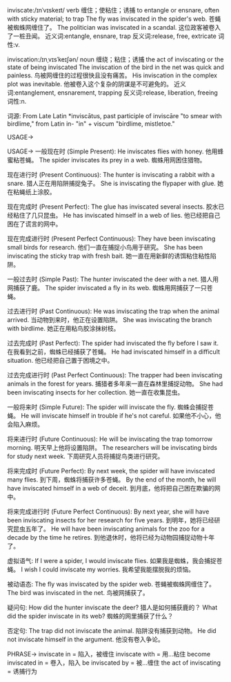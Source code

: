 inviscate:/ɪnˈvɪskeɪt/
verb
缠住；使粘住；诱捕
to entangle or ensnare, often with sticky material; to trap
The fly was inviscated in the spider's web.  苍蝇被蜘蛛网缠住了。
The politician was inviscated in a scandal. 这位政客被卷入了一桩丑闻。
近义词:entangle, ensnare, trap
反义词:release, free, extricate
词性:v.

inviscation:/ɪnˌvɪsˈkeɪʃən/
noun
缠绕；粘住；诱捕
the act of inviscating or the state of being inviscated
The inviscation of the bird in the net was quick and painless.  鸟被网缠住的过程很快且没有痛苦。
His inviscation in the complex plot was inevitable. 他被卷入这个复杂的阴谋是不可避免的。
近义词:entanglement, ensnarement, trapping
反义词:release, liberation, freeing
词性:n.

词源: From Late Latin *inviscātus, past participle of inviscāre "to smear with birdlime," from Latin in- "in" + viscum "birdlime, mistletoe."

USAGE->

USAGE->
一般现在时 (Simple Present):
He inviscates flies with honey. 他用蜂蜜粘苍蝇。
The spider inviscates its prey in a web. 蜘蛛用网困住猎物。

现在进行时 (Present Continuous):
The hunter is inviscating a rabbit with a snare. 猎人正在用陷阱捕捉兔子。
She is inviscating the flypaper with glue. 她在粘蝇纸上涂胶。

现在完成时 (Present Perfect):
The glue has inviscated several insects. 胶水已经粘住了几只昆虫。
He has inviscated himself in a web of lies. 他已经把自己困在了谎言的网中。

现在完成进行时 (Present Perfect Continuous):
They have been inviscating small birds for research.  他们一直在捕捉小鸟用于研究。
She has been inviscating the sticky trap with fresh bait. 她一直在用新鲜的诱饵粘住粘性陷阱。


一般过去时 (Simple Past):
The hunter inviscated the deer with a net. 猎人用网捕获了鹿。
The spider inviscated a fly in its web. 蜘蛛用网捕获了一只苍蝇。

过去进行时 (Past Continuous):
He was inviscating the trap when the animal arrived.  当动物到来时，他正在设置陷阱。
She was inviscating the branch with birdlime.  她正在用粘鸟胶涂抹树枝。


过去完成时 (Past Perfect):
The spider had inviscated the fly before I saw it.  在我看到之前，蜘蛛已经捕获了苍蝇。
He had inviscated himself in a difficult situation. 他已经把自己置于困境之中。

过去完成进行时 (Past Perfect Continuous):
The trapper had been inviscating animals in the forest for years. 捕猎者多年来一直在森林里捕捉动物。
She had been inviscating insects for her collection. 她一直在收集昆虫。


一般将来时 (Simple Future):
The spider will inviscate the fly. 蜘蛛会捕捉苍蝇。
He will inviscate himself in trouble if he's not careful. 如果他不小心，他会陷入麻烦。

将来进行时 (Future Continuous):
He will be inviscating the trap tomorrow morning. 明天早上他将设置陷阱。
The researchers will be inviscating birds for study next week. 下周研究人员将捕捉鸟类进行研究。

将来完成时 (Future Perfect):
By next week, the spider will have inviscated many flies. 到下周，蜘蛛将捕获许多苍蝇。
By the end of the month, he will have inviscated himself in a web of deceit. 到月底，他将把自己困在欺骗的网中。


将来完成进行时 (Future Perfect Continuous):
By next year, she will have been inviscating insects for her research for five years. 到明年，她将已经研究昆虫五年了。
He will have been inviscating animals for the zoo for a decade by the time he retires. 到他退休时，他将已经为动物园捕捉动物十年了。


虚拟语气:
If I were a spider, I would inviscate flies. 如果我是蜘蛛，我会捕捉苍蝇。
I wish I could inviscate my worries. 我希望我能摆脱我的烦恼。


被动语态:
The fly was inviscated by the spider web. 苍蝇被蜘蛛网缠住了。
The bird was inviscated in the net. 鸟被网捕获了。


疑问句:
How did the hunter inviscate the deer? 猎人是如何捕获鹿的？
What did the spider inviscate in its web? 蜘蛛的网里捕获了什么？


否定句:
The trap did not inviscate the animal. 陷阱没有捕获到动物。
He did not inviscate himself in the argument. 他没有卷入争论。

PHRASE->
inviscate in = 陷入，被缠住
inviscate with = 用...粘住
become inviscated in = 卷入，陷入
be inviscated by = 被...缠住
the act of inviscating = 诱捕行为
